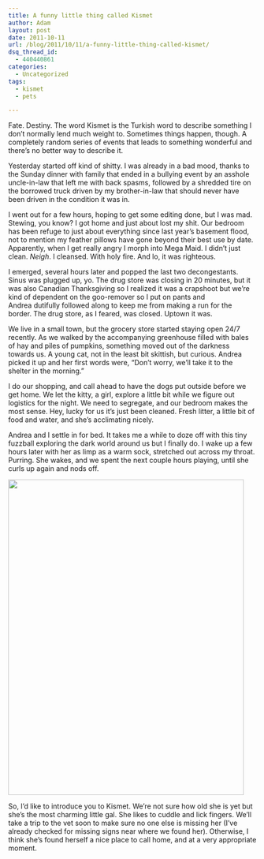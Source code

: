 ```yaml
---
title: A funny little thing called Kismet
author: Adam
layout: post
date: 2011-10-11
url: /blog/2011/10/11/a-funny-little-thing-called-kismet/
dsq_thread_id:
  - 440440861
categories:
  - Uncategorized
tags:
  - kismet
  - pets

---
```

Fate. Destiny. The word Kismet is the Turkish word to describe something I don&#8217;t normally lend much weight to. Sometimes things happen, though. A completely random series of events that leads to something wonderful and there&#8217;s no better way to describe it.

Yesterday started off kind of shitty. I was already in a bad mood, thanks to the Sunday dinner with family that ended in a bullying event by an asshole uncle-in-law that left me with back spasms, followed by a shredded tire on the borrowed truck driven by my brother-in-law that should never have been driven in the condition it was in.

I went out for a few hours, hoping to get some editing done, but I was mad. Stewing, you know? I got home and just about lost my shit. Our bedroom has been refuge to just about everything since last year&#8217;s basement flood, not to mention my feather pillows have gone beyond their best use by date. Apparently, when I get really angry I morph into Mega Maid. I didn&#8217;t just clean. _Neigh_. I cleansed. With holy fire. And lo, it was righteous.

I emerged, several hours later and popped the last two decongestants. Sinus was plugged up, yo. The drug store was closing in 20 minutes, but it was also Canadian Thanksgiving so I realized it was a crapshoot but we&#8217;re kind of dependent on the goo-remover so I put on pants and Andrea dutifully followed along to keep me from making a run for the border. The drug store, as I feared, was closed. Uptown it was.

We live in a small town, but the grocery store started staying open 24/7 recently. As we walked by the accompanying greenhouse filled with bales of hay and piles of pumpkins, something moved out of the darkness towards us. A young cat, not in the least bit skittish, but curious. Andrea picked it up and her first words were, &#8220;Don&#8217;t worry, we&#8217;ll take it to the shelter in the morning.&#8221;

I do our shopping, and call ahead to have the dogs put outside before we get home. We let the kitty, a girl, explore a little bit while we figure out logistics for the night. We need to segregate, and our bedroom makes the most sense. Hey, lucky for us it&#8217;s just been cleaned. Fresh litter, a little bit of food and water, and she&#8217;s acclimating nicely.

Andrea and I settle in for bed. It takes me a while to doze off with this tiny fuzzball exploring the dark world around us but I finally do. I wake up a few hours later with her as limp as a warm sock, stretched out across my throat. Purring. She wakes, and we spent the next couple hours playing, until she curls up again and nods off.

[<img class="aligncenter size-full wp-image-606" title="Kismet" src="http://www.adamisrael.com/wp-content/uploads/2011/10/421289530.jpg" alt="" width="478" height="640" srcset="//www.adamisrael.com/wp-content/uploads/2011/10/421289530-224x300.jpg 224w, //www.adamisrael.com/wp-content/uploads/2011/10/421289530.jpg 478w" sizes="(max-width: 478px) 100vw, 478px" />][1]

So, I&#8217;d like to introduce you to Kismet. We&#8217;re not sure how old she is yet but she&#8217;s the most charming little gal. She likes to cuddle and lick fingers. We&#8217;ll take a trip to the vet soon to make sure no one else is missing her (I&#8217;ve already checked for missing signs near where we found her). Otherwise, I think she&#8217;s found herself a nice place to call home, and at a very appropriate moment.

 [1]: http://www.adamisrael.com/wp-content/uploads/2011/10/421289530.jpg